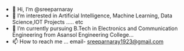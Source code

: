 - 👋 Hi, I’m @sreeparnaray
- 👀 I’m interested in Artificial Intelligence, Machine Learning, Data Science,IOT Projects ..... etc
- 🌱 I’m currently pursuing B.Tech in Electronics and Communication Engineering from Asansol Engineering College...
- 📫 How to reach me ... email- sreeparnaray1923@gmail.com


